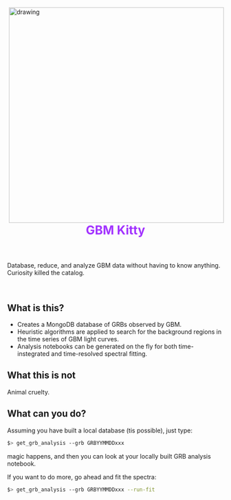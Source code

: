 <div  >
<img src="https://raw.githubusercontent.com/grburgess/gbm_kitty/master/logo.png" alt="drawing" width="500" align="right"/>
<header >
  <h1>
   <p style="color:#A233FF;"> GBM Kitty </p>
  </h1>
</header>

Database, reduce, and analyze GBM data without having to know anything. Curiosity killed the catalog. 

<br/>
</div>



## What is this?

* Creates a MongoDB database of GRBs observed by GBM. 
* Heuristic algorithms are applied to search for the background regions in the time series of GBM light curves. 
* Analysis notebooks can be generated on the fly for both time-instegrated and time-resolved spectral fitting. 

## What this is not

Animal cruelty. 

## What can you do?

Assuming you have built a local database (tis possible), just type:

```bash
$> get_grb_analysis --grb GRBYYMMDDxxx

```

magic happens, and then you can look at your locally built GRB analysis notebook. 

If you want to do more, go ahead and fit the spectra:

```bash
$> get_grb_analysis --grb GRBYYMMDDxxx --run-fit

```
